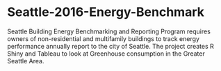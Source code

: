 # Seattle-2016-Energy-Benchmark
Seattle Building Energy Benchmarking and Reporting Program requires owners of non-residential and multifamily buildings to track energy performance annually report to the city of Seattle. The project creates R Shiny and Tableau to look at Greenhouse consumption in the Greater Seattle Area.
